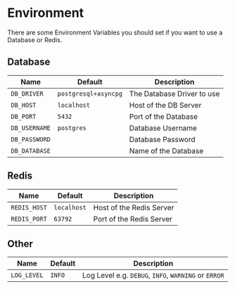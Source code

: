 # Environment

There are some Environment Variables you should
set if you want to use a Database or Redis.

## Database

Name         | Default              | Description
-------------|----------------------|------------
`DB_DRIVER`  | `postgresql+asyncpg` | The Database Driver to use
`DB_HOST`    | `localhost`          | Host of the DB Server
`DB_PORT`    | `5432`               | Port of the Database
`DB_USERNAME`| `postgres`           | Database Username
`DB_PASSWORD`| ` `                  | Database Password
`DB_DATABASE`|                      | Name of the Database

## Redis
Name         | Default              | Description
-------------|----------------------|------------
`REDIS_HOST` | `localhost`          | Host of the Redis Server
`REDIS_PORT` | `63792`              | Port of the Redis Server

## Other
Name         | Default              | Description
-------------|----------------------|------------
`LOG_LEVEL` | `INFO`                | Log Level e.g. `DEBUG`, `INFO`, `WARNING` or `ERROR`
